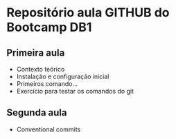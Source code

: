 # Repositório aula GITHUB do Bootcamp DB1

## Primeira aula

- Contexto teórico
- Instalação e configuração inicial
- Primeiros comando...
- Exercício para testar os comandos do git

## Segunda aula

- Conventional commits